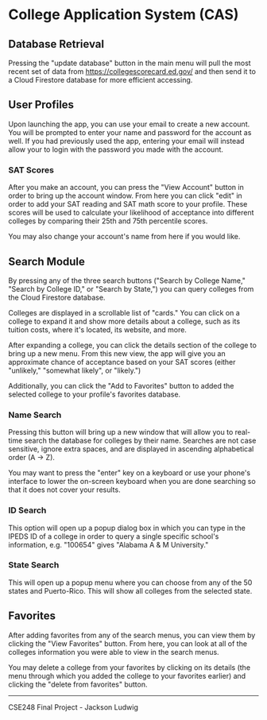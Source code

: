 # College Application System (CAS)

## Database Retrieval
Pressing the "update database" button in the main menu will pull the most recent set of data from https://collegescorecard.ed.gov/
and then send it to a Cloud Firestore database for more efficient accessing. 

## User Profiles
Upon launching the app, you can use your email to create a new account. You will be prompted to enter your name and password for the account as well.
If you had previously used the app, entering your email will instead allow your to login with the password you made with the account.

### SAT Scores
After you make an account, you can press the "View Account" button in order to bring up the account window. From here you can click "edit" in order to add your SAT reading and SAT math score to your profile. These scores will be used to calculate your likelihood of acceptance into different colleges by comparing their 25th and 75th percentile scores.

You may also change your account's name from here if you would like.

## Search Module
By pressing any of the three search buttons ("Search by College Name," "Search by College ID," or "Search by State,") you can query colleges from the Cloud Firestore database.

Colleges are displayed in a scrollable list of "cards." You can click on a college to expand it and show more details about a college, such as its tuition costs, where it's located, its website, and more. 

After expanding a college, you can click the details section of the college to bring up a new menu. From this new view, the app will give you an approximate chance of acceptance based on your SAT scores (either "unlikely," "somewhat likely", or "likely.")

Additionally, you can click the "Add to Favorites" button to added the selected college to your profile's favorites database.

### Name Search
Pressing this button will bring up a new window that will allow you to real-time search the database for colleges by their name. 
Searches are not case sensitive, ignore extra spaces, and are displayed in ascending alphabetical order (A -> Z).

You may want to press the "enter" key on a keyboard or use your phone's interface to lower the on-screen keyboard when you are done searching so that it does not cover your results.

### ID Search
This option will open up a popup dialog box in which you can type in the IPEDS ID of a college in order to query a single specific
school's information, e.g. "100654" gives "Alabama A & M University."

### State Search
This will open up a popup menu where you can choose from any of the 50 states and Puerto-Rico. This will show all colleges from the
selected state.

## Favorites 
After adding favorites from any of the search menus, you can view them by clicking the "View Favorites" button. From here, you can look at all of the colleges information you were able to view in the search menus.

You may delete a college from your favorites by clicking on its details (the menu through which you added the college to your favorites earlier) and clicking the "delete from favorites" button.
___
CSE248 Final Project - Jackson Ludwig
